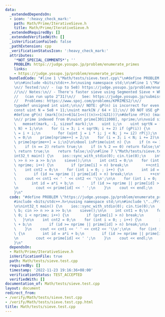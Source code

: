 ```yaml
---
data:
  _extendedDependsOn:
  - icon: ':heavy_check_mark:'
    path: Math/Prime/IterativeSieve.h
    title: Math/Prime/IterativeSieve.h
  _extendedRequiredBy: []
  _extendedVerifiedWith: []
  _isVerificationFailed: false
  _pathExtension: cpp
  _verificationStatusIcon: ':heavy_check_mark:'
  attributes:
    '*NOT_SPECIAL_COMMENTS*': ''
    PROBLEM: https://judge.yosupo.jp/problem/enumerate_primes
    links:
    - https://judge.yosupo.jp/problem/enumerate_primes
  bundledCode: "#line 1 \"Math/tests/sieve.test.cpp\"\n#define PROBLEM \"https://judge.yosupo.jp/problem/enumerate_primes\"\
    \n\n#include <bits/stdc++.h>\nusing namespace std;\n\n#line 1 \"Math/Prime/IterativeSieve.h\"\
    \n// Tested:\n// - (up to 5e8) https://judge.yosupo.jp/problem/enumerate_primes\n\
    //\n// Notes:\n// - There's faster sieve using Segmented Sieve + Wheel factorization.\n\
    //   (can run upto 2^31)\n//   See: https://judge.yosupo.jp/submission/50677\n\
    //   Problems: https://www.spoj.com/problems/KPRIMES2/\n//         or: https://www.spoj.com/problems/PRIMES2/\n\
    typedef unsigned int uint;\n\n// NOTE: gP(n) is incorrect for even values of n\n\
    const uint N = 5e8 + 11;\nuint mark[N / 64 + 1];\n// DO NOT USE gP(n) directly.\n\
    #define gP(n) (mark[(n)>>6]&(1<<(((n)>>1)&31)))\n#define rP(n) (mark[(n)>>6]&=~(1<<(((n)>>1)&31)))\n\
    \n// prime indexed from 0\nuint prime[30111000], nprime;\n\nvoid sieve() {\n \
    \   memset(mark, -1, sizeof mark);\n    uint i;\n    uint sqrtN = (uint)sqrt((double)\
    \ N) + 1;\n\n    for (i = 3; i < sqrtN; i += 2) if (gP(i)) {\n        uint i2\
    \ = i + i;\n        for (uint j = i * i; j < N; j += i2) rP(j);\n    }\n    nprime\
    \ = 0;\n    prime[nprime++] = 2;\n    for (i = 3; i < N; i += 2)\n        if (gP(i))\
    \ prime[nprime++] = i;\n}\n\nbool isPrime(uint n) {\n    if (n <= 1) return false;\n\
    \    if (n == 2) return true;\n    if (n % 2 == 0) return false;\n\n    if (gP(n))\
    \ return true;\n    return false;\n}\n#line 7 \"Math/tests/sieve.test.cpp\"\n\n\
    int32_t main() {\n    ios::sync_with_stdio(0); cin.tie(0);\n    int n, a, b; cin\
    \ >> n >> a >> b;\n    sieve();\n\n    int cnt1 = 0;\n    for (int i = 0; i <\
    \ nprime; i++) {\n        if (prime[i] > n) break;\n        ++cnt1;\n    }\n\n\
    \    int cnt2 = 0;\n    for (int i = 0; ; i++) {\n        int id = a*i + b;\n\
    \        if (id >= nprime || prime[id] > n) break;\n\n        ++cnt2;\n    }\n\
    \    cout << cnt1 << ' ' << cnt2 << '\\n';\n\n    for (int i = 0; ; i++) {\n \
    \       int id = a*i + b;\n        if (id >= nprime || prime[id] > n) break;\n\
    \n        cout << prime[id] << ' ';\n    }\n    cout << endl;\n    return 0;\n\
    }\n"
  code: "#define PROBLEM \"https://judge.yosupo.jp/problem/enumerate_primes\"\n\n\
    #include <bits/stdc++.h>\nusing namespace std;\n\n#include \"../Prime/IterativeSieve.h\"\
    \n\nint32_t main() {\n    ios::sync_with_stdio(0); cin.tie(0);\n    int n, a,\
    \ b; cin >> n >> a >> b;\n    sieve();\n\n    int cnt1 = 0;\n    for (int i =\
    \ 0; i < nprime; i++) {\n        if (prime[i] > n) break;\n        ++cnt1;\n \
    \   }\n\n    int cnt2 = 0;\n    for (int i = 0; ; i++) {\n        int id = a*i\
    \ + b;\n        if (id >= nprime || prime[id] > n) break;\n\n        ++cnt2;\n\
    \    }\n    cout << cnt1 << ' ' << cnt2 << '\\n';\n\n    for (int i = 0; ; i++)\
    \ {\n        int id = a*i + b;\n        if (id >= nprime || prime[id] > n) break;\n\
    \n        cout << prime[id] << ' ';\n    }\n    cout << endl;\n    return 0;\n\
    }\n"
  dependsOn:
  - Math/Prime/IterativeSieve.h
  isVerificationFile: true
  path: Math/tests/sieve.test.cpp
  requiredBy: []
  timestamp: '2022-11-23 19:16:36+08:00'
  verificationStatus: TEST_ACCEPTED
  verifiedWith: []
documentation_of: Math/tests/sieve.test.cpp
layout: document
redirect_from:
- /verify/Math/tests/sieve.test.cpp
- /verify/Math/tests/sieve.test.cpp.html
title: Math/tests/sieve.test.cpp
---
```


